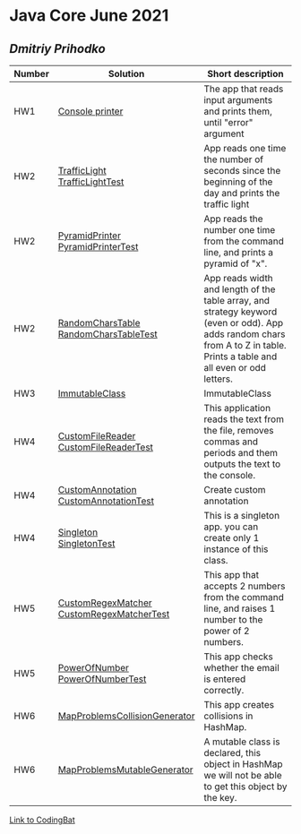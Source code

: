 # Java Core June 2021

## *Dmitriy Prihodko*

| Number | Solution  | Short description
| --- | --- | --- |
| HW1 | [Console printer](./src/main/java/homework_1) | The app that reads input arguments and prints them, until "error" argument |
| HW2 | [TrafficLight](./src/main/java/homework_2/traffic_light) <br/> [TrafficLightTest](./src/test/java/homework_2/traffic_light) | App reads one time the number of seconds since the beginning of the day and prints the traffic light|
| HW2 | [PyramidPrinter](./src/main/java/homework_2/pyramid_printer) <br/> [PyramidPrinterTest](./src/test/java/homework_2/pyramid_printer)| App reads the number one time from the command line, and prints a pyramid of "x". |
| HW2 | [RandomCharsTable](./src/main/java/homework_2/random_chars_table) <br/> [RandomCharsTableTest](./src/test/java/homework_2/random_chars_table)| App reads width and length of the table array, and strategy keyword (even or odd). App adds random chars from A to Z in table. Prints a table and all even or odd letters.  |
| HW3 | [ImmutableClass](./src/main/java/homework_3/ImmutableClass)| ImmutableClass|
| HW4 | [CustomFileReader](./src/main/java/homework_4/custom_file_reader) <br/> [CustomFileReaderTest](./src/test/java/homework_4/custom_file_reader)| This application reads the text from the file, removes commas and periods and them outputs the text to the console. |
| HW4 | [CustomAnnotation](./src/main/java/homework_4/custom_annotation) <br/> [CustomAnnotationTest](./src/test/java/homework_4/custom_annotation)| Create custom annotation|
| HW4 | [Singleton](./src/main/java/homework_4/singleton) <br/> [SingletonTest](./src/test/java/homework_4/singleton)| This is a singleton app. you can create only 1 instance of this class.|
| HW5 | [CustomRegexMatcher](./src/main/java/homework_5/custom_regex_matcher) <br/> [CustomRegexMatcherTest](./src/test/java/homework_5/custom_regex_matcher)| This app that accepts 2 numbers from the command line, and raises 1 number to the power of 2 numbers.|
| HW5 | [PowerOfNumber](./src/main/java/homework_4/power_of_number) <br/> [PowerOfNumberTest](./src/test/java/homework_4/power_of_number)| This app checks whether the email is entered correctly.|
| HW6 | [MapProblemsCollisionGenerator](./src/main/java/homework_6/map_problems_generator) | This app creates collisions in HashMap.|
| HW6 | [MapProblemsMutableGenerator](./src/main/java/homework_6/map_problems_generator) | A mutable class is declared, this object in HashMap we will not be able to get this object by the key. |


[Link to CodingBat](https://codingbat.com/done?user=bomba_25@mail.ru&tag=8601275236)

